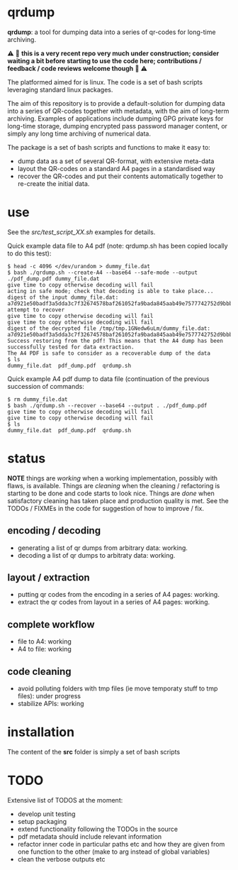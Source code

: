 # qrdump

**qrdump**: a tool for dumping data into a series of qr-codes for long-time archiving.

:warning: :construction: **this is a very recent repo very much under construction; consider waiting a bit before starting to use the code here; contributions / feedback / code reviews welcome though** :construction: :warning:

The platformed aimed for is linux. The code is a set of bash scripts leveraging standard linux packages.

The aim of this repository is to provide a default-solution for dumping data into a series of QR-codes together with metadata, with the aim of long-term archiving. Examples of applications include dumping GPG private keys for long-time storage, dumping encrypted pass password manager content, or simply any long time archiving of numerical data.

The package is a set of bash scripts and functions to make it easy to:

- dump data as a set of several QR-format, with extensive meta-data
- layout the QR-codes on a standard A4 pages in a standardised way
- recover the QR-codes and put their contents automatically together to re-create the initial data.

# use

See the *src/test_script_XX.sh* examples for details.

Quick example data file to A4 pdf (note: qrdump.sh has been copied locally to do this test):

```
$ head -c 4096 </dev/urandom > dummy_file.dat
$ bash ./qrdump.sh --create-A4 --base64 --safe-mode --output ./pdf_dump.pdf dummy_file.dat 
give time to copy otherwise decoding will fail
acting in safe mode; check that decoding is able to take place...
digest of the input dummy_file.dat:
a7d921e50badf3a5dda3c7f32674578baf261052fa9bada845aab49e7577742752d9bbb2757b4afda569e489d264b8855ed790020b038565980d6f269e560f6d
attempt to recover
give time to copy otherwise decoding will fail
give time to copy otherwise decoding will fail
digest of the decrypted file /tmp/tmp.1GNedw6uLm/dummy_file.dat:
a7d921e50badf3a5dda3c7f32674578baf261052fa9bada845aab49e7577742752d9bbb2757b4afda569e489d264b8855ed790020b038565980d6f269e560f6d
Success restoring from the pdf! This means that the A4 dump has been successfully tested for data extraction.
The A4 PDF is safe to consider as a recoverable dump of the data
$ ls
dummy_file.dat  pdf_dump.pdf  qrdump.sh
```


Quick example A4 pdf dump to data file (continuation of the previous succession of commands:

```
$ rm dummy_file.dat
$ bash ./qrdump.sh --recover --base64 --output . ./pdf_dump.pdf 
give time to copy otherwise decoding will fail
give time to copy otherwise decoding will fail
$ ls
dummy_file.dat  pdf_dump.pdf  qrdump.sh
```

# status

**NOTE** things are *working* when a working implementation, possibly with flaws, is available. Things are *cleaning* when the cleaning / refactoring is starting to be done and code starts to look nice. Things are *done* when satisfactory cleaning has taken place and production quality is met. See the TODOs / FIXMEs in the code for suggestion of how to improve / fix.

## encoding / decoding
- generating a list of qr dumps from arbitrary data: working.
- decoding a list of qr dumps to arbitraty data: working.

## layout / extraction
- putting qr codes from the encoding in a series of A4 pages: working.
- extract the qr codes from layout in a series of A4 pages: working.

## complete workflow
- file to A4: working
- A4 to file: working

## code cleaning
- avoid polluting folders with tmp files (ie move temporaty stuff to tmp files): under progress
- stabilize APIs: working

# installation

The content of the **src** folder is simply a set of bash scripts

# TODO

Extensive list of TODOS at the moment:

- develop unit testing
- setup packaging
- extend functionality following the TODOs in the source
- pdf metadata should include relevant information
- refactor inner code in particular paths etc and how they are given from one function to the other (make to arg instead of global variables)
- clean the verbose outputs etc

